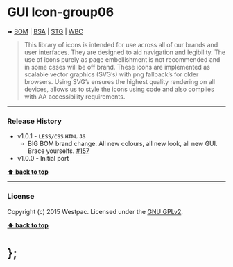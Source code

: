 GUI Icon-group06
================

➠
[BOM](http://westpaccxteam.github.io/GUI-source/icons-group06/1.0.1/tests/BOM/) |
[BSA](http://westpaccxteam.github.io/GUI-source/icons-group06/1.0.1/tests/BSA/) |
[STG](http://westpaccxteam.github.io/GUI-source/icons-group06/1.0.1/tests/STG/) |
[WBC](http://westpaccxteam.github.io/GUI-source/icons-group06/1.0.1/tests/WBC/)

> This library of icons is intended for use across all of our brands and user interfaces. They are designed to aid navigation and legibility. The use of icons
> purely as page embellishment is not recommended and in some cases will be off brand. These icons are implemented as scalable vector graphics (SVG’s) with
> png fallback’s for older browsers. Using SVG’s ensures the highest quality rendering on all devices, allows us to style the icons using code and also
> complies with AA accessibility requirements.

----------------------------------------------------------------------------------------------------------------------------------------------------------------


### Release History

* v1.0.1 - `LESS/CSS` ~~`HTML`~~ ~~`JS`~~
	* BIG BOM brand change. All new colours, all new look, all new GUI. Brace yourselfs.
		[#157](https://github.com/WestpacCXTeam/GUI-source/issues/157)
* v1.0.0 - Initial port

**[⬆ back to top](#content)**


----------------------------------------------------------------------------------------------------------------------------------------------------------------


### License

Copyright (c) 2015 Westpac. Licensed under the [GNU GPLv2](https://raw.githubusercontent.com/WestpacCXTeam/GUI-source/master/LICENSE).

**[⬆ back to top](#content)**

# };